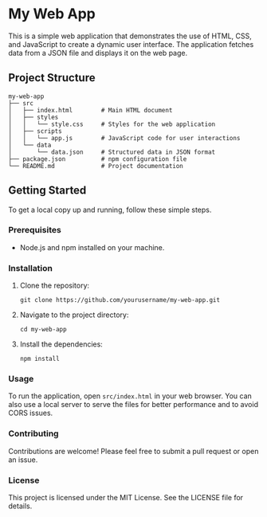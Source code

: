 # My Web App

This is a simple web application that demonstrates the use of HTML, CSS, and JavaScript to create a dynamic user interface. The application fetches data from a JSON file and displays it on the web page.

## Project Structure

```
my-web-app
├── src
│   ├── index.html        # Main HTML document
│   ├── styles
│   │   └── style.css     # Styles for the web application
│   ├── scripts
│   │   └── app.js        # JavaScript code for user interactions
│   └── data
│       └── data.json     # Structured data in JSON format
├── package.json          # npm configuration file
└── README.md             # Project documentation
```

## Getting Started

To get a local copy up and running, follow these simple steps.

### Prerequisites

- Node.js and npm installed on your machine.

### Installation

1. Clone the repository:
   ```
   git clone https://github.com/yourusername/my-web-app.git
   ```
2. Navigate to the project directory:
   ```
   cd my-web-app
   ```
3. Install the dependencies:
   ```
   npm install
   ```

### Usage

To run the application, open `src/index.html` in your web browser. You can also use a local server to serve the files for better performance and to avoid CORS issues.

### Contributing

Contributions are welcome! Please feel free to submit a pull request or open an issue.

### License

This project is licensed under the MIT License. See the LICENSE file for details.